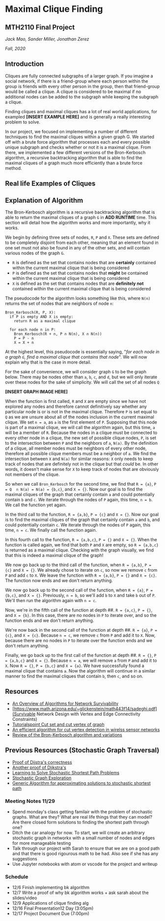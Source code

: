 # Maximal Clique Finding
## MTH2110 Final Project
*Jack Mao, Sander Miller, Jonathan Zerez*

*Fall, 2020*

## Introduction
Cliques are fully connected subgraphs of a larger graph. If you imagine a social network, if there is a friend-group where each person within the group is friends with every other person in the group, then that friend-group would be called a clique. A clique is considered to be maximal if no additional nodes can be added to the subgraph while keeping the subgraph a clique.

Finding cliques and maximal cliques has a lot of real world applications, for exampled **[INSERT EXAMPLE HERE]** and is generally a really interesting problem to solve.

In our project, we focused on implementing a number of different techniques to find the maximal cliques within a given graph G. We started off with a brute force algorithm that processes each and every possible unique subgraph and checks whether or not it is a maximal clique. From there, we implemented a few different versions of the Bron-Kerbosch algorithm, a recursive backtracking algorithm that is able to find the maximal cliques of a graph much more efficiently than a brute force method.

## Real life Examples of Cliques


## Explanation of Algorithm
The Bron-Kerbosch algorithm is a recursive backtracking algorithm that is able to return the maximal cliques of a graph `G` in **ADD RUNTIME** time. This section will detail how the algorithm works and more importantly, why it works.

We begin by defining three sets of nodes, `R`, `P` and `X`. These sets are defined to be completely disjoint from each other, meaning that an element found in one set must not also be found in any of the other sets, and will contain various nodes of the graph `G`.

* `R` is defined as the set that contains nodes that are **certainly** contained within the current maximal clique that is being considered
* `P` is defined as the set that contains nodes that **might** be contained within the current maximal clique that is being considered
* `X` is defined as the set that contains nodes that are **definitely not** contained within the current maximal clique that is being considered

The pseudocode for the algorithm looks something like this, where `N(n)` returns the set of nodes that are neighbors of node `n`:
```
Bron_Kerbosch(R, P, X):
  if P is empty AND X is empty:
    return R as a maximal clique

  for each node n in P:
    Bron_Kerbosch(R + n, P ∩ N(n), X ∩ N(n))
    P = P - n
    X = X + n
```

At the highest level, this pseudocode is essentially saying, "*for each node in a graph `G`, find a maximal clique that contains that node*". We will now explain why that is the case in more detail.

For the sake of convenience, we will consider graph `G` to be the graph below. There may be nodes other than `a`, `b`, `c`, and `d`, but we will only iterate over these nodes for the sake of simplicity. We will call the set of all nodes `Q`

**[INSERT GRAPH IMAGE HERE]**

When the function is first called, `R` and `X` are empty since we have not explored any nodes and therefore cannot definitively say whether any particular node is or is not in the maximal clique. Therefore `P` is set equal to `Q` as we are unsure about all of the nodes inclusion in the current maximal clique. We set `n = a`, as `a` is the first element of `P`. Supposing that this node is part of a maximal clique, we will call the algorithm again, but this time, `a` will be a member of `R`. Because the nodes in a clique must be connected to every other node in a clique, the new set of possible clique nodes, `P`, is set to the intersection between `P` and the neighbors of `a`, `N(a)`. By the definition of a clique, all member nodes must be neighbors of every other node, therefore all possible clique members must be a neighbor of `a`. We find the intersection between `X` and `N(a)` for similar reasons: `X` only needs to keep track of nodes that are definitely not in the clique but that *could* be. In other words, it doesn't make sense for `X` to keep track of nodes that are obviously not members of the clique.

So when we call `Bron_Kerbosch` for the second time, we find that `R = {a}`, `P = Q  ∩ N(a) = N(a) = {b,c}`, and `X = {}`. Now our goal is to find the maximal cliques of the graph that certainly contain `a` and could potentially contain `b` and `c`. We iterate through the nodes of `P` again, this time,  `n = b`. We call the function yet again.

In the third call to the function, `R = {a,b}`, `P = {c}` and `X = {}`. Now our goal is to find the maximal cliques of the graph that certainly contain `a` and `b`, and could potentially contain `c`. We iterate through the nodes of `P` again, this time, `n = c`. We finally call the function again.

In this fourth call to the function, `R = {a,b,c}`, `P = {}` and `X = {}`. When the function is called again, we find that both `P` and `X` are empty, so `R = {a,b,c}` is returned as a maximal clique. Checking with the graph visually, we find that this is indeed a maximal clique of the graph!

We now go back up to the third call of the function, when `R = {a,b}`, `P = {c}` and `X = {}`. We already chose to iterate on `c`, so now we remove `c` from `P` and add `c` to `X`. We leave the function with `R = {a,b}`, `P = {}` and `X = {c}`. The function now ends and we don't return anything.

We now go back up to the second call of the function, when `R = {a}`, `P = {b,c}`, and `X = {}`. Previously, `n = b`, so we'll add `b` to `X` and take `b` out of `P`. We'll then run the algorithm again with `n = c`.

Now, we're in the fifth call of the function at depth ##. `R = {a,c}`, `P = {}`, and `X = {b}`. In this case, there are no nodes in `P` to iterate over, and so the function ends and we don't return anything.

We're now back in the second call of the function at depth ##. `R = {a}`, `P = {c}`, and `X = {c}`. Because `n = c`, we remove `c` from `P` and add it to `X`. Now, because there are no nodes in `P` to iterate over the function ends and we don't return anything.

Finally, we go back up to the first call of the function at depth ##. `R = {}`, `P = {a,b,c}` and `X = {}`. Because `n = a`, we will remove `a` from `P` and add it to `X`. Now `R = {}`, `P = {b,c}` and `X = {a}`. We have successfully found a maximal clique that contains `a`. Now the algorithm will continue in a similar manner to find the maximal cliques that contain `b`, then `c`, and so on.

<!-- <img src="https://latex.codecogs.com/gif.latex?O_t=\text { Onset event at time bin } t " />  -->

## Resources
* [An Overview of Algorithms for Network Survivability](https://www.hindawi.com/journals/isrn/2012/932456/)
* [https://www.math.arizona.edu/~glickenstein/math443f14/sadeghi.pdf](Survivable Network Design with Vertex and Edge Connectivity Constraints)
* [Tutorialspoint Cut set and cut vertex of graph](https://www.tutorialspoint.com/cut-set-and-cut-vertex-of-graph)
* [An efficient algorithm for cut vertex detection in wirelss sensor networks](https://ieeexplore.ieee.org/document/5541668)
* [Review of the Bron-Kerbosch algorithm and variations](https://arxiv.org/pdf/1605.03871.pdf)

## Previous Resources (Stochastic Graph Traversal)
* [Proof of Dijstra's correctness](https://web.engr.oregonstate.edu/~glencora/wiki/uploads/dijkstra-proof.pdf)
* [Another proof of Dijkstra's](https://www.cs.auckland.ac.nz/software/AlgAnim/dij-proof.html)
* [Learning to Solve Stochastic Shortest Path Problems](http://citeseerx.ist.psu.edu/viewdoc/download?doi=10.1.1.85.3901&rep=rep1&type=pdf)
* [Stochastic Graph Exploration](http://aris.me/pubs/stochastic-graph-exploration.pdf)
* [Generic Algorithm for approximating solutions to stochastic shortest path](https://link.springer.com/chapter/10.1007/978-3-642-04944-6_8)

### Meeting Notes 11/29
* Spend monday's class getting familair with the problem of stochastic graphs. What are they? What are real life things that they can model? Are there closed form solutions to finding the shortest path through one?
* Ditch the car analogy for now. To start, we will create an arbitrary stochastic graph in networkx with a small number of nodes and edges for more manageable testing
* Talk through our project with Sarah to ensure that we are on a good path and that there is good rigourous math to be had. Also see if she has any suggestions
* Use Jupyter notebooks with atom or vscode for the project and writeup

### Schedule
* 12/6 Finish implementing bk algorithm
* 12/7 Write a proof of why bk algorithm works + ask sarah about the slides/video
* 12/9 Applications of clique finding alg
* 12/16 Final Presentation12 Day (3:05pm)
* 12/17 Project Document Due (7:00pm)
